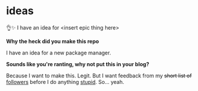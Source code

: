 # ideas
👌✨ I have an idea for &lt;insert epic thing here>

**Why the heck did you make this repo**

I have an idea for a new package manager. 

**Sounds like you're ranting, why not put this in your blog?**

Because I want to make this. Legit. But I want feedback from my ~~short list of~~ [followers](https://github.com/ThatXliner?tab=followers) before I do anything [stupid](https://github.com/ThatXliner/pyjim). So... yeah.
